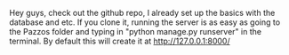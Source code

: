 Hey guys, check out the github repo, I already set up the basics with the database and etc.
If you clone it, running the server is as easy as going to the Pazzos folder and typing in "python manage.py runserver" in the terminal.
By default this will create it at http://127.0.0.1:8000/
